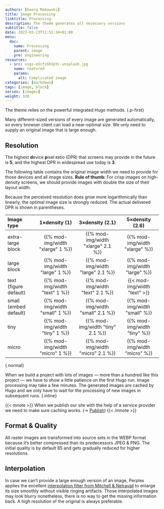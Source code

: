 ```yaml
---
authors: [Georg Makowski]
title: Image Processing
linktitle: Processing
description: The theme generates all necessary versions 
subtitle: false
date: 2023-03-23T11:51:34+01:00 
menu:
  doc:
    name: Processing
    parent: image
    pre: engineering
resources:
  - src: usgs-eVcfzGhVpYc-unsplash.jpg
    name: featured
    params:
      alt: Complicated image
categories: [markdown]
tags: [image, block]
series: [images]
weight: 320
---
```


The theme relies on the powerful integrated Hugo methods.
{.p-first}
<!--more-->

Many different-sized versions of every image are generated automatically, so every browser client can load a near-optimal size. We only need to supply an original image that is large enough.

## Resolution

The highest **d**evice **p**ixel **r**atio (DPR) that screens may provide in the future is **5**, and the highest DPR in widespread use today is **3**.

The following table contains the original image width we need to provide for those devices and all image sizes.
**Rule of thumb:** For crisp images on high-density screens, we should provide images with double the size of their layout width.

Because the perceived resolution does grow more logarithmically than linearly, the optimal image size is strongly reduced. The actual delivered DPR is shown in parentheses.  

| Image type                        |            1&times;density (1)            | 3&times;density (2.1) |    5&times;density (2.6)         |
| :-------------------------------- | :------------------------------: |:----: | :----------------------------: |
| extra-large block                 | {{% mod-img/width "xlarge" 1 %}} | {{% mod-img/width "xlarge" 2.1 %}} | {{% mod-img/width "xlarge" %}} |
| large block                       | {{% mod-img/width "large" 1 %}}  | {{% mod-img/width "large" 2.1 %}} |{{% mod-img/width "large" %}}  |
| text (figure default)                   |  {{% mod-img/width "text" 1 %}}  | {{% mod-img/width "text" 2.1 %}} |  {{< mod-img/width "text" >}}  |
| small (embed default) |      {{% mod-img/width "small" 1 %}}      | {{% mod-img/width "small" 2.1 %}}  |  {{% mod-img/width "small" %}}     |
| tiny                    |     {{% mod-img/width "tiny" 1 %}}     | {{% mod-img/width "tiny" 2.1 %}}  |  {{% mod-img/width "tiny" %}}     |
| micro                |     {{% mod-img/width "micro" 1 %}}     |   {{% mod-img/width "micro" 2.1 %}} | {{% mod-img/width "micro" %}}     |
{.normal}

When we build a project with lots of images — more than a hundred like this project — we have to show a little patience on the first Hugo run. Image processing may take a few minutes. The generated images are cached by Hugo and we only have to wait for the processing of new images in subsequent runs.
{.inline}

{{< mnote >}}
When we publish our site with the help of a service provider we need to make sure caching works. (&rightarrow; [Publish](/doc/intro/workflow/publish))
{{< /mnote >}}

## Format & Quality

All raster images are transformed into source sets in the WEBP format because it’s better compressed than its predecessors JPEG & PNG. The initial quality is by default 85 and gets gradually reduced for higher resolutions.

## Interpolation

In case we can’t provide a large enough version of an image, Perplex applies the excellent [interpolation filter from Mitchell & Netravali][filter] to enlarge its size smoothly without visible ringing artifacts. Those interpolated images may look blurry nonetheless, there is no way to get the missing information back. A high resolution of the original is always preferable.



[filter]: https://gohugo.io/content-management/image-processing/#resampling-filter
